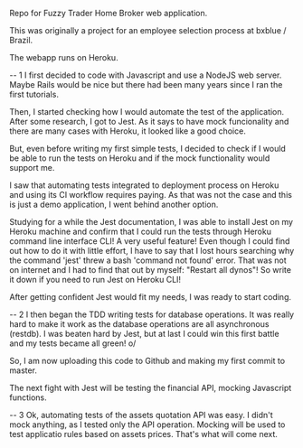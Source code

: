 Repo for Fuzzy Trader Home Broker web application.

This was originally a project for an employee selection process at bxblue / Brazil.

The webapp runs on Heroku.

-- 1
I first decided to code with Javascript and use a NodeJS web server. Maybe Rails would be nice but there had been many years since I ran the first tutorials.

Then, I started checking how I would automate the test of the application. After some research, I got to Jest. As it says to have mock funcionality and there are many cases with Heroku, it looked like a good choice.

But, even before writing my first simple tests, I decided to check if I would be able to run the tests on Heroku and if the mock functionality would support me.

I saw that automating tests integrated to deployment process on Heroku and using its CI workflow requires paying. As that was not the case and this is just a demo application, I went behind another option.

Studying for a while the Jest documentation, I was able to install Jest on my Heroku machine and confirm that I could run the tests through Heroku command line interface CLI! A very useful feature! Even though I could find out how to do it with little effort, I have to say that I lost hours searching why the command 'jest' threw a bash 'command not found' error. That was not on internet and I had to find that out by myself: "Restart all dynos"! So write it down if you need to run Jest on Heroku CLI!

After getting confident Jest would fit my needs, I was ready to start coding.

-- 2
I then began the TDD writing tests for database operations. It was really hard to make it work as the database operations are all asynchronous (restdb). I was beaten hard by Jest, but at last I could win this first battle and my tests became all green! o/

So, I am now uploading this code to Github and making my first commit to master.

The next fight with Jest will be testing the financial API, mocking Javascript functions.

-- 3
Ok, automating tests of the assets quotation API was easy. I didn't mock anything, as I tested only the API operation. Mocking will be used to test applicatio rules based on assets prices. That's what will come next.

